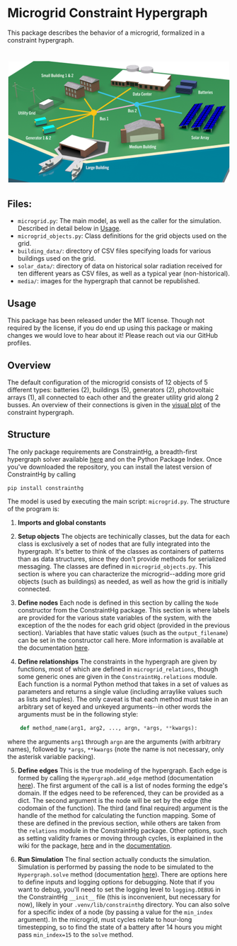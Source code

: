# Microgrid Constraint Hypergraph

This package describes the behavior of a microgrid, formalized in a constraint hypergraph.

<h1 align="center">
<img src="https://github.com/jmorris335/MicrogridHg/blob/4289387eb6b0bc1965528751422b321f03f0e465/media/microgrid.png?raw=true" width="500">
</h1>

## Files:
- `microgrid.py`: The main model, as well as the caller for the simulation. Described in detail below in [Usage](#usage).
- `microgrid_objects.py`: Class definitions for the grid objects used on the grid.
- `building_data/`: directory of CSV files specifying loads for various buildings used on the grid.
- `solar_data/`: directory of data on historical solar radiation received for ten different years as CSV files, as well as a typical year (non-historical).
- `media/`: images for the hypergraph that cannot be republished.

## Usage
This package has been released under the MIT license. Though not required by the license, if you do end up using this package or making changes we would love to hear about it! Please reach out via our GitHub profiles.

## Overview
The default configuration of the microgrid consists of 12 objects of 5 different types: batteries (2), buildings (5), generators (2), photovoltaic arrays (1), all connected to each other and the greater utility grid along 2 busses. An overview of their connections is given in the [visual plot](https://github.com/jmorris335/MicrogridHg/blob/main/media/microgrid%20chg.png) of the constraint hypergraph.

## Structure
The only package requirements are ConstraintHg, a breadth-first hypergraph solver available [here](https://github.com/jmorris335/ConstraintHg) and on the Python Package Index. Once you've downloaded the repository, you can install the latest version of ConstraintHg by calling 

```
pip install constrainthg
```

The model is used by executing the main script: `microgrid.py`. The structure of the program is:

1. **Imports and global constants**

2. **Setup objects** 
The objects are techinically classes, but the data for each class is exclusively a set of nodes that are fully integrated into the hypergraph. It's better to think of the classes as containers of patterns than as data structures, since they don't provide methods for serialized messaging. The classes are defined in `microgrid_objects.py`. This section is where you can characterize the microgrid--adding more grid objects (such as buildings) as needed, as well as how the grid is initially connected.

3. **Define nodes**
Each node is defined in this section by calling the `Node` constructor from the ConstraintHg package. This section is where labels are provided for the various state variables of the system, with the exception of the the nodes for each grid object (provided in the previous section). Variables that have static values (such as the `output_filename`) can be set in the constructor call here. More information is available at the documentation [here](https://constrainthg.readthedocs.io/en/latest/constrainthg.html#constrainthg.hypergraph.Node.__init__).

4. **Define relationships**
The constraints in the hypergraph are given by functions, most of which are defined in `microgrid_relations`, though some generic ones are given in the `ConstraintHg.relations` module. Each function is a normal Python method that takes in a set of values as parameters and returns a single value (including arraylike values such as lists and tuples). The only caveat is that each method must take in an arbitrary set of keyed and unkeyed arguments--in other words the arguments must be in the following style:
```python
    def method_name(arg1, arg2, ..., argn, *args, **kwargs):
```
where the arguments `arg1` through `argn` are the arguments (with arbitrary names), followed by `*args`, `**kwargs` (note the name is not necessary, only the asterisk variable packing). 

5. **Define edges**
This is the true modeling of the hypergraph. Each edge is formed by calling the `Hypergraph.add_edge` method (documentation [here](https://constrainthg.readthedocs.io/en/latest/constrainthg.html#constrainthg.hypergraph.Hypergraph.add_edge)). The first argument of the call is a list of nodes forming the edge's domain. If the edges need to be referenced, they can be provided as a dict. The second argument is the node will be set by the edge (the codomain of the function). The third (and final required) argument is the handle of the method for calculating the function mapping. Some of these are defined in the previous section, while others are taken from the `relations` module in the ConstraintHg package. Other options, such as setting validity frames or moving through cycles, is explained in the wiki for the package, [here](https://github.com/jmorris335/ConstraintHg/wiki) and in the [documentation](https://constrainthg.readthedocs.io/en/latest/constrainthg.html#constrainthg.hypergraph.Hypergraph.add_edge).

6. **Run Simulation**
The final section actually conducts the simulation. Simulation is performed by passing the node to be simulated to the `Hypergraph.solve` method (documentation [here](https://constrainthg.readthedocs.io/en/latest/constrainthg.html#constrainthg.hypergraph.Hypergraph.solve)). There are options here to define inputs and logging options for debugging. Note that if you want to debug, you'll need to set the logging level to `logging.DEBUG` in the ConstraintHg `__init__` file (this is inconvenient, but necessary for now), likely in your `.venv/lib/constrainthg` directory. You can also solve for a specific index of a node (by passing a value for the `min_index` argument). In the microgrid, must cycles relate to hour-long timestepping, so to find the state of a battery after 14 hours you might pass `min_index=15` to the `solve` method.